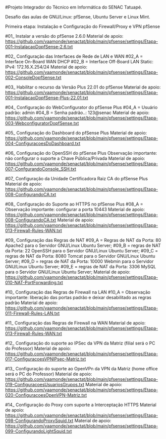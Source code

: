 #Projeto Integrador do Técnico em Informática do SENAC Tatuapé.

Desafio das aulas de GNU/Linux: pfSense, Ubuntu Server e Linux Mint.

Primeira etapa: Instalação e Configuração do Firewall/Proxy e VPN pfSense

#01_ Instalar a versão do pfSense 2.6.0
Material de apoio: https://github.com/vaamonde/senactat/blob/main/pfsense/settings/Etapa-001-InstalacaoDopfSense-2.6.txt

#02_ Configuração das Interfaces de Rede de LAN e WAN
#02_A = Interface On-Board WAN DHCP
#02_B = Interface Off-Board LAN Static:
			IPv4: 172.16.X.254/24
Material de apoio: https://github.com/vaamonde/senactat/blob/main/pfsense/settings/Etapa-002-ConsoleDopfSense.txt

#03_ Habilitar o recurso da Versão Plus 22.01 do pfSense
Material de apoio: https://github.com/vaamonde/senactat/blob/main/pfsense/settings/Etapa-001-InstalacaoDopfSense-Plus-22.01.txt

#04_ Configuração do WebConfigurator do pfSense Plus
#04_A = Usuário padrão: admin
#04_B = Senha padrão..: 123@senac
Material de apoio: https://github.com/vaamonde/senactat/blob/main/pfsense/settings/Etapa-003-WebconfiguratorDopfSense.txt

#05_ Configuração do Dashboard do pfSense Plus
Material de apoio: https://github.com/vaamonde/senactat/blob/main/pfsense/settings/Etapa-004-ConfiguracoesDoDashboard.txt

#06_ Configuração do OpenSSH do pfSense Plus
Observação importante: não configurar o suporte a Chave Pública/Privada
Material de apoio: https://github.com/vaamonde/senactat/blob/main/pfsense/settings/Etapa-007-ConfgurandoConsole_SSH.txt

#07_ Configuração da Unidade Certificadora Raiz CA do pfSense Plus
Material de apoio: https://github.com/vaamonde/senactat/blob/main/pfsense/settings/Etapa-008-ConfigurandoCA.txt

#08_ Configuração do Suporte ao HTTPS no pfSense Plus
#08_A = Observação importante: configurar a porta 10443
Material de apoio: https://github.com/vaamonde/senactat/blob/main/pfsense/settings/Etapa-008-ConfigurandoCA.txt
Material de apoio: https://github.com/vaamonde/senactat/blob/main/pfsense/settings/Etapa-013-Firewall-Rules-WAN.txt

#09_ Configuração das Regras de NAT
#09_A = Regras de NAT da Porta: 80 Apache2 para o Servidor GNU/Linux Ubuntu Server;
#09_B = regras de NAT da Porta: 22 OpenSSH para o Servidor GNU/Linux Ubuntu Server;
#09_C = regras de NAT da Porta: 8080 Tomcat para o Servidor GNU/Linux Ubuntu Server;
#09_D = regras de NAT da Porta: 10000 Webmin para o Servidor GNU/Linux Ubuntu Server;
#09_E = regras de NAT da Porta: 3306 MySQL para o Servidor GNU/Linux Ubuntu Server;
Material de apoio: https://github.com/vaamonde/senactat/blob/main/pfsense/settings/Etapa-010-NAT-PortForwarding.txt

#10_ Configuração das Regras de Firewall na LAN
#10_A = Observação importante: liberação das portas padrão e deixar desabilitado as regras padrão
Material de apoio: https://github.com/vaamonde/senactat/blob/main/pfsense/settings/Etapa-011-Firewall-Rules-LAN.txt

#11_ Configuração das Regras de Firewall na WAN
Material de apoio: https://github.com/vaamonde/senactat/blob/main/pfsense/settings/Etapa-013-Firewall-Rules-WAN.txt

#12_ Configuração do suporte ao IPSec da VPN da Matriz (filial será o PC do Professor)
Material de apoio: https://github.com/vaamonde/senactat/blob/main/pfsense/settings/Etapa-017-ConfiguracoesVPNIPsec-Matriz.txt

#13_ Configuração do suporte ao OpenVPn da VPN da Matriz (home office será o PC do Professor)
Material de apoio: https://github.com/vaamonde/senactat/blob/main/pfsense/settings/Etapa-019-ConfiguracoesUsuariosGrupos.txt
Material de apoio: https://github.com/vaamonde/senactat/blob/main/pfsense/settings/Etapa-020-ConfiguracoesOpenVPN-Matriz.txt

#14_ Configuração do Proxy com suporte a Interceptação HTTPS
Material de apoio: https://github.com/vaamonde/senactat/blob/main/pfsense/settings/Etapa-098-ConfigurandoProxySquid.txt
Material de apoio: https://github.com/vaamonde/senactat/blob/main/pfsense/settings/Etapa-099-ConfigurandoLightSquid.txt
